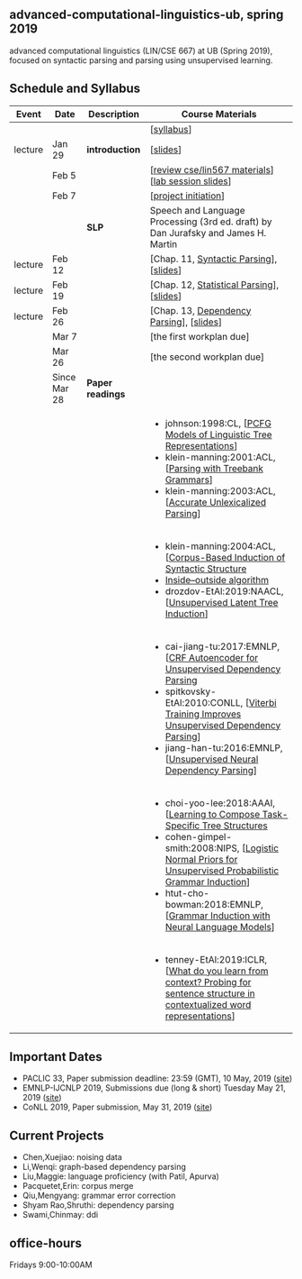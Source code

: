 ## advanced-computational-linguistics-ub, spring 2019

advanced computational linguistics (LIN/CSE 667) at UB (Spring 2019), focused on syntactic parsing and parsing using unsupervised learning. 

## Schedule and Syllabus 
|Event	| Date |	Description	 |Course Materials |
| ------ | ------ | ------ | ------  |
| |  |  | [[syllabus](https://www.overleaf.com/read/vsyqcdhfxnhc)]|
|lecture | Jan 29 | **introduction** | [[slides](https://www.overleaf.com/read/sjmtfvqzxzdr)]|
| | Feb 5 |  | [[review cse/lin567 materials](https://buffalo.box.com/s/mmr1wjqy3te5fbg8c4q0r9gyymrhxj0n)] [[lab session slides](https://www.overleaf.com/read/tvwsfcpxvgnx)]|
| | Feb 7 |  | [[project initiation](https://www.overleaf.com/read/hkpmrxbhkgjg)]|
| |  | **SLP** | Speech and Language Processing (3rd ed. draft) by Dan Jurafsky and James H. Martin |
|lecture | Feb 12 | | [Chap. 11, [Syntactic Parsing](https://web.stanford.edu/~jurafsky/slp3/11.pdf)], [[slides](https://www.overleaf.com/read/zdkqzkqqdqqh)] |
|lecture | Feb 19 | | [Chap. 12, [Statistical Parsing](https://web.stanford.edu/~jurafsky/slp3/12.pdf)], [[slides](https://www.overleaf.com/read/ghdgbbpnvcqc)] |
|lecture | Feb 26 | | [Chap. 13, [Dependency Parsing](https://web.stanford.edu/~jurafsky/slp3/13.pdf)], [[slides](https://www.overleaf.com/read/wzbgndjdhxhr)] |
| | Mar 7 | | [the first workplan due] |
| | Mar 26 | | [the second workplan due] |
| | Since Mar 28 | **Paper readings** |  |
| |   |  | <ul><li>johnson:1998:CL, [[PCFG Models of Linguistic Tree Representations](http://www.aclweb.org/anthology/J98-4004)]</li> <li>klein-manning:2001:ACL, [[Parsing with Treebank Grammars](https://aclanthology.info/papers/P01-1044/p01-1044)]</li> <li>klein-manning:2003:ACL, [[Accurate Unlexicalized Parsing](https://aclanthology.info/papers/P03-1054/p03-1054)]</li> </ul>  |
|||  | <ul><li>klein-manning:2004:ACL, [[Corpus-Based Induction of Syntactic Structure](http://aclweb.org/anthology/P04-1061) </li> <li>[Inside–outside algorithm](https://en.wikipedia.org/wiki/Inside–outside_algorithm)</li> <li>drozdov-EtAl:2019:NAACL, [[Unsupervised Latent Tree Induction](http://arxiv.org/abs/1904.02142)]</li></ul>  |
|||  | <ul><li>cai-jiang-tu:2017:EMNLP, [[CRF Autoencoder for Unsupervised Dependency Parsing](https://www.aclweb.org/anthology/D17-1171) </li> <li>spitkovsky-EtAl:2010:CONLL, [[Viterbi Training Improves Unsupervised Dependency Parsing](http://www.aclweb.org/anthology/W10-2902)]</li> <li>jiang-han-tu:2016:EMNLP, [[Unsupervised Neural Dependency Parsing](https://www.aclweb.org/anthology/D16-1073)]</li></ul>  |
|||  | <ul><li>choi-yoo-lee:2018:AAAI, [[Learning to Compose Task-Specific Tree Structures](https://www.aaai.org/ocs/index.php/AAAI/AAAI18/paper/viewFile/16682/16055) </li> <li>cohen-gimpel-smith:2008:NIPS, [[Logistic Normal Priors for Unsupervised Probabilistic Grammar Induction](https://papers.nips.cc/paper/3559-logistic-normal-priors-for-unsupervised-probabilistic-grammar-induction.pdf)]</li> <li>htut-cho-bowman:2018:EMNLP, [[Grammar Induction with Neural Language Models](https://aclweb.org/anthology/papers/D/D18/D18-1544/)]</li></ul>  |
|||  | <ul><li>tenney-EtAl:2019:ICLR, [[What do you learn from context? Probing for sentence structure in contextualized word representations](https://openreview.net/forum?id=SJzSgnRcKX)]</li></ul>  |



## Important Dates
* PACLIC 33, Paper submission deadline: 23:59 (GMT), 10 May, 2019 ([site](https://jaslli.org/paclic33/))
* EMNLP-IJCNLP 2019, Submissions due (long & short)	Tuesday	May 21, 2019 ([site](https://www.emnlp-ijcnlp2019.org))
* CoNLL 2019, Paper submission, May 31, 2019 ([site](http://www.conll.org/cfp-2019))


## Current Projects
* Chen,Xuejiao: noising data
* Li,Wenqi: graph-based dependency parsing
* Liu,Maggie: language proficiency (with Patil, Apurva)
* Pacquetet,Erin: corpus merge
* Qiu,Mengyang: grammar error correction
* Shyam Rao,Shruthi: dependency parsing
* Swami,Chinmay: ddi

## office-hours
Fridays 9:00-10:00AM
